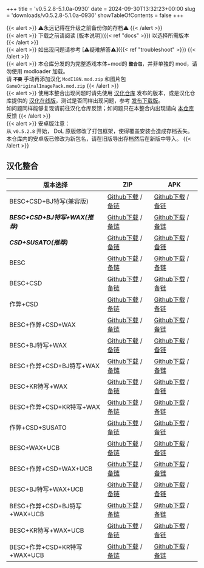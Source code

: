 +++
title = 'v0.5.2.8-5.1.0a-0930'
date = 2024-09-30T13:32:23+00:00
slug = 'downloads/v0.5.2.8-5.1.0a-0930'
showTableOfContents = false
+++

{{< alert >}}
⚠永远记得在升级之前备份你的存档⚠
{{< /alert >}}
<br>
{{< alert >}}
下载之前请阅读 [版本说明]({{< ref "docs" >}}) 以选择所需版本
{{< /alert >}}
<br>
{{< alert >}}
如出现问题请参考 [⚠疑难解答⚠]({{< ref "troubleshoot" >}})
{{< /alert >}}
<br>
{{< alert >}}
本仓库分发的为完整游戏本体+mod的 **`整合包`**，并非单独的 mod，请勿使用 modloader 加载。
<br>
请 **`不要`** 手动再添加汉化 `ModI18N.mod.zip` 和图片包 `GameOriginalImagePack.mod.zip`
{{< /alert >}}
<br>
{{< alert >}}
使用本整合出现问题时请先使用 [汉化仓库](https://github.com/Eltirosto/Degrees-of-Lewdity-Chinese-Localization) 发布的版本，或是汉化仓库提供的 [汉化在线版](https://eltirosto.github.io/Degrees-of-Lewdity-Chinese-Localization/)，测试是否同样出现问题，参考 [发布下载版](https://github.com/Eltirosto/Degrees-of-Lewdity-Chinese-Localization/blob/main/README.md#%E5%8F%91%E5%B8%83%E4%B8%8B%E8%BD%BD%E7%89%88)。
<br>
如问题同样能够复现请前往汉化仓库反馈；如问题只在本整合内出现请向 [本仓库](https://github.com/DoL-Lyra/Lyra/issues) 反馈
{{< /alert >}}
<br>
{{< alert >}}
安卓版注意：
<br>
从 `v0.5.2.8` 开始， DoL 原版修改了打包框架，使得覆盖安装会造成存档丢失。本仓库内的安卓版已修改为新包名，请在旧版导出存档然后在新版中导入。
{{< /alert >}}

## 汉化整合

|           版本选择            |                                                                                                                                                                    ZIP                                                                                                                                                                     |                                                                                                                                                                    APK                                                                                                                                                                     |
|-------------------------------|--------------------------------------------------------------------------------------------------------------------------------------------------------------------------------------------------------------------------------------------------------------------------------------------------------------------------------------------|--------------------------------------------------------------------------------------------------------------------------------------------------------------------------------------------------------------------------------------------------------------------------------------------------------------------------------------------|
|BESC+CSD+BJ特写(兼容版)        |[Github下载](https://github.com/DoL-Lyra/Lyra/releases/download/v0.5.2.8-5.1.0a-0930/DoL-0.5.2.8-Lyra-5.1.0a-polyfill-besc-cheat-csd-sideviewbj-0930.zip ) / [备链](https://mirror.ghproxy.com/https://github.com/DoL-Lyra/Lyra/releases/download/v0.5.2.8-5.1.0a-0930/DoL-0.5.2.8-Lyra-5.1.0a-polyfill-besc-cheat-csd-sideviewbj-0930.zip )|[Github下载](https://github.com/DoL-Lyra/Lyra/releases/download/v0.5.2.8-5.1.0a-0930/DoL-0.5.2.8-Lyra-5.1.0a-polyfill-besc-cheat-csd-sideviewbj-0930.apk ) / [备链](https://mirror.ghproxy.com/https://github.com/DoL-Lyra/Lyra/releases/download/v0.5.2.8-5.1.0a-0930/DoL-0.5.2.8-Lyra-5.1.0a-polyfill-besc-cheat-csd-sideviewbj-0930.apk )|
|***BESC+CSD+BJ特写+WAX(推荐)***|[Github下载](https://github.com/DoL-Lyra/Lyra/releases/download/v0.5.2.8-5.1.0a-0930/DoL-0.5.2.8-Lyra-5.1.0a-besc-wax-csd-sideviewbj-0930.zip ) / [备链](https://mirror.ghproxy.com/https://github.com/DoL-Lyra/Lyra/releases/download/v0.5.2.8-5.1.0a-0930/DoL-0.5.2.8-Lyra-5.1.0a-besc-wax-csd-sideviewbj-0930.zip )                      |[Github下载](https://github.com/DoL-Lyra/Lyra/releases/download/v0.5.2.8-5.1.0a-0930/DoL-0.5.2.8-Lyra-5.1.0a-besc-wax-csd-sideviewbj-0930.apk ) / [备链](https://mirror.ghproxy.com/https://github.com/DoL-Lyra/Lyra/releases/download/v0.5.2.8-5.1.0a-0930/DoL-0.5.2.8-Lyra-5.1.0a-besc-wax-csd-sideviewbj-0930.apk )                      |
|***CSD+SUSATO(推荐)***         |[Github下载](https://github.com/DoL-Lyra/Lyra/releases/download/v0.5.2.8-5.1.0a-0930/DoL-0.5.2.8-Lyra-5.1.0a-susato-csd-0930.zip ) / [备链](https://mirror.ghproxy.com/https://github.com/DoL-Lyra/Lyra/releases/download/v0.5.2.8-5.1.0a-0930/DoL-0.5.2.8-Lyra-5.1.0a-susato-csd-0930.zip )                                                |[Github下载](https://github.com/DoL-Lyra/Lyra/releases/download/v0.5.2.8-5.1.0a-0930/DoL-0.5.2.8-Lyra-5.1.0a-susato-csd-0930.apk ) / [备链](https://mirror.ghproxy.com/https://github.com/DoL-Lyra/Lyra/releases/download/v0.5.2.8-5.1.0a-0930/DoL-0.5.2.8-Lyra-5.1.0a-susato-csd-0930.apk )                                                |
|BESC                           |[Github下载](https://github.com/DoL-Lyra/Lyra/releases/download/v0.5.2.8-5.1.0a-0930/DoL-0.5.2.8-Lyra-5.1.0a-besc-0930.zip ) / [备链](https://mirror.ghproxy.com/https://github.com/DoL-Lyra/Lyra/releases/download/v0.5.2.8-5.1.0a-0930/DoL-0.5.2.8-Lyra-5.1.0a-besc-0930.zip )                                                            |[Github下载](https://github.com/DoL-Lyra/Lyra/releases/download/v0.5.2.8-5.1.0a-0930/DoL-0.5.2.8-Lyra-5.1.0a-besc-0930.apk ) / [备链](https://mirror.ghproxy.com/https://github.com/DoL-Lyra/Lyra/releases/download/v0.5.2.8-5.1.0a-0930/DoL-0.5.2.8-Lyra-5.1.0a-besc-0930.apk )                                                            |
|BESC+CSD                       |[Github下载](https://github.com/DoL-Lyra/Lyra/releases/download/v0.5.2.8-5.1.0a-0930/DoL-0.5.2.8-Lyra-5.1.0a-besc-csd-0930.zip ) / [备链](https://mirror.ghproxy.com/https://github.com/DoL-Lyra/Lyra/releases/download/v0.5.2.8-5.1.0a-0930/DoL-0.5.2.8-Lyra-5.1.0a-besc-csd-0930.zip )                                                    |[Github下载](https://github.com/DoL-Lyra/Lyra/releases/download/v0.5.2.8-5.1.0a-0930/DoL-0.5.2.8-Lyra-5.1.0a-besc-csd-0930.apk ) / [备链](https://mirror.ghproxy.com/https://github.com/DoL-Lyra/Lyra/releases/download/v0.5.2.8-5.1.0a-0930/DoL-0.5.2.8-Lyra-5.1.0a-besc-csd-0930.apk )                                                    |
|作弊+CSD                       |[Github下载](https://github.com/DoL-Lyra/Lyra/releases/download/v0.5.2.8-5.1.0a-0930/DoL-0.5.2.8-Lyra-5.1.0a-cheat-csd-0930.zip ) / [备链](https://mirror.ghproxy.com/https://github.com/DoL-Lyra/Lyra/releases/download/v0.5.2.8-5.1.0a-0930/DoL-0.5.2.8-Lyra-5.1.0a-cheat-csd-0930.zip )                                                  |[Github下载](https://github.com/DoL-Lyra/Lyra/releases/download/v0.5.2.8-5.1.0a-0930/DoL-0.5.2.8-Lyra-5.1.0a-cheat-csd-0930.apk ) / [备链](https://mirror.ghproxy.com/https://github.com/DoL-Lyra/Lyra/releases/download/v0.5.2.8-5.1.0a-0930/DoL-0.5.2.8-Lyra-5.1.0a-cheat-csd-0930.apk )                                                  |
|BESC+作弊+CSD+WAX              |[Github下载](https://github.com/DoL-Lyra/Lyra/releases/download/v0.5.2.8-5.1.0a-0930/DoL-0.5.2.8-Lyra-5.1.0a-besc-wax-cheat-csd-0930.zip ) / [备链](https://mirror.ghproxy.com/https://github.com/DoL-Lyra/Lyra/releases/download/v0.5.2.8-5.1.0a-0930/DoL-0.5.2.8-Lyra-5.1.0a-besc-wax-cheat-csd-0930.zip )                                |[Github下载](https://github.com/DoL-Lyra/Lyra/releases/download/v0.5.2.8-5.1.0a-0930/DoL-0.5.2.8-Lyra-5.1.0a-besc-wax-cheat-csd-0930.apk ) / [备链](https://mirror.ghproxy.com/https://github.com/DoL-Lyra/Lyra/releases/download/v0.5.2.8-5.1.0a-0930/DoL-0.5.2.8-Lyra-5.1.0a-besc-wax-cheat-csd-0930.apk )                                |
|BESC+BJ特写+WAX                |[Github下载](https://github.com/DoL-Lyra/Lyra/releases/download/v0.5.2.8-5.1.0a-0930/DoL-0.5.2.8-Lyra-5.1.0a-besc-wax-sideviewbj-0930.zip ) / [备链](https://mirror.ghproxy.com/https://github.com/DoL-Lyra/Lyra/releases/download/v0.5.2.8-5.1.0a-0930/DoL-0.5.2.8-Lyra-5.1.0a-besc-wax-sideviewbj-0930.zip )                              |[Github下载](https://github.com/DoL-Lyra/Lyra/releases/download/v0.5.2.8-5.1.0a-0930/DoL-0.5.2.8-Lyra-5.1.0a-besc-wax-sideviewbj-0930.apk ) / [备链](https://mirror.ghproxy.com/https://github.com/DoL-Lyra/Lyra/releases/download/v0.5.2.8-5.1.0a-0930/DoL-0.5.2.8-Lyra-5.1.0a-besc-wax-sideviewbj-0930.apk )                              |
|BESC+作弊+CSD+BJ特写+WAX       |[Github下载](https://github.com/DoL-Lyra/Lyra/releases/download/v0.5.2.8-5.1.0a-0930/DoL-0.5.2.8-Lyra-5.1.0a-besc-wax-cheat-csd-sideviewbj-0930.zip ) / [备链](https://mirror.ghproxy.com/https://github.com/DoL-Lyra/Lyra/releases/download/v0.5.2.8-5.1.0a-0930/DoL-0.5.2.8-Lyra-5.1.0a-besc-wax-cheat-csd-sideviewbj-0930.zip )          |[Github下载](https://github.com/DoL-Lyra/Lyra/releases/download/v0.5.2.8-5.1.0a-0930/DoL-0.5.2.8-Lyra-5.1.0a-besc-wax-cheat-csd-sideviewbj-0930.apk ) / [备链](https://mirror.ghproxy.com/https://github.com/DoL-Lyra/Lyra/releases/download/v0.5.2.8-5.1.0a-0930/DoL-0.5.2.8-Lyra-5.1.0a-besc-wax-cheat-csd-sideviewbj-0930.apk )          |
|BESC+KR特写+WAX                |[Github下载](https://github.com/DoL-Lyra/Lyra/releases/download/v0.5.2.8-5.1.0a-0930/DoL-0.5.2.8-Lyra-5.1.0a-besc-wax-sideviewkr-0930.zip ) / [备链](https://mirror.ghproxy.com/https://github.com/DoL-Lyra/Lyra/releases/download/v0.5.2.8-5.1.0a-0930/DoL-0.5.2.8-Lyra-5.1.0a-besc-wax-sideviewkr-0930.zip )                              |[Github下载](https://github.com/DoL-Lyra/Lyra/releases/download/v0.5.2.8-5.1.0a-0930/DoL-0.5.2.8-Lyra-5.1.0a-besc-wax-sideviewkr-0930.apk ) / [备链](https://mirror.ghproxy.com/https://github.com/DoL-Lyra/Lyra/releases/download/v0.5.2.8-5.1.0a-0930/DoL-0.5.2.8-Lyra-5.1.0a-besc-wax-sideviewkr-0930.apk )                              |
|BESC+作弊+CSD+KR特写+WAX       |[Github下载](https://github.com/DoL-Lyra/Lyra/releases/download/v0.5.2.8-5.1.0a-0930/DoL-0.5.2.8-Lyra-5.1.0a-besc-wax-cheat-csd-sideviewkr-0930.zip ) / [备链](https://mirror.ghproxy.com/https://github.com/DoL-Lyra/Lyra/releases/download/v0.5.2.8-5.1.0a-0930/DoL-0.5.2.8-Lyra-5.1.0a-besc-wax-cheat-csd-sideviewkr-0930.zip )          |[Github下载](https://github.com/DoL-Lyra/Lyra/releases/download/v0.5.2.8-5.1.0a-0930/DoL-0.5.2.8-Lyra-5.1.0a-besc-wax-cheat-csd-sideviewkr-0930.apk ) / [备链](https://mirror.ghproxy.com/https://github.com/DoL-Lyra/Lyra/releases/download/v0.5.2.8-5.1.0a-0930/DoL-0.5.2.8-Lyra-5.1.0a-besc-wax-cheat-csd-sideviewkr-0930.apk )          |
|作弊+CSD+SUSATO                |[Github下载](https://github.com/DoL-Lyra/Lyra/releases/download/v0.5.2.8-5.1.0a-0930/DoL-0.5.2.8-Lyra-5.1.0a-susato-cheat-csd-0930.zip ) / [备链](https://mirror.ghproxy.com/https://github.com/DoL-Lyra/Lyra/releases/download/v0.5.2.8-5.1.0a-0930/DoL-0.5.2.8-Lyra-5.1.0a-susato-cheat-csd-0930.zip )                                    |[Github下载](https://github.com/DoL-Lyra/Lyra/releases/download/v0.5.2.8-5.1.0a-0930/DoL-0.5.2.8-Lyra-5.1.0a-susato-cheat-csd-0930.apk ) / [备链](https://mirror.ghproxy.com/https://github.com/DoL-Lyra/Lyra/releases/download/v0.5.2.8-5.1.0a-0930/DoL-0.5.2.8-Lyra-5.1.0a-susato-cheat-csd-0930.apk )                                    |
|BESC+WAX+UCB                   |[Github下载](https://github.com/DoL-Lyra/Lyra/releases/download/v0.5.2.8-5.1.0a-0930/DoL-0.5.2.8-Lyra-5.1.0a-besc-wax-ucb-0930.zip ) / [备链](https://mirror.ghproxy.com/https://github.com/DoL-Lyra/Lyra/releases/download/v0.5.2.8-5.1.0a-0930/DoL-0.5.2.8-Lyra-5.1.0a-besc-wax-ucb-0930.zip )                                            |[Github下载](https://github.com/DoL-Lyra/Lyra/releases/download/v0.5.2.8-5.1.0a-0930/DoL-0.5.2.8-Lyra-5.1.0a-besc-wax-ucb-0930.apk ) / [备链](https://mirror.ghproxy.com/https://github.com/DoL-Lyra/Lyra/releases/download/v0.5.2.8-5.1.0a-0930/DoL-0.5.2.8-Lyra-5.1.0a-besc-wax-ucb-0930.apk )                                            |
|BESC+作弊+CSD+WAX+UCB          |[Github下载](https://github.com/DoL-Lyra/Lyra/releases/download/v0.5.2.8-5.1.0a-0930/DoL-0.5.2.8-Lyra-5.1.0a-besc-wax-cheat-csd-ucb-0930.zip ) / [备链](https://mirror.ghproxy.com/https://github.com/DoL-Lyra/Lyra/releases/download/v0.5.2.8-5.1.0a-0930/DoL-0.5.2.8-Lyra-5.1.0a-besc-wax-cheat-csd-ucb-0930.zip )                        |[Github下载](https://github.com/DoL-Lyra/Lyra/releases/download/v0.5.2.8-5.1.0a-0930/DoL-0.5.2.8-Lyra-5.1.0a-besc-wax-cheat-csd-ucb-0930.apk ) / [备链](https://mirror.ghproxy.com/https://github.com/DoL-Lyra/Lyra/releases/download/v0.5.2.8-5.1.0a-0930/DoL-0.5.2.8-Lyra-5.1.0a-besc-wax-cheat-csd-ucb-0930.apk )                        |
|BESC+BJ特写+WAX+UCB            |[Github下载](https://github.com/DoL-Lyra/Lyra/releases/download/v0.5.2.8-5.1.0a-0930/DoL-0.5.2.8-Lyra-5.1.0a-besc-wax-sideviewbj-ucb-0930.zip ) / [备链](https://mirror.ghproxy.com/https://github.com/DoL-Lyra/Lyra/releases/download/v0.5.2.8-5.1.0a-0930/DoL-0.5.2.8-Lyra-5.1.0a-besc-wax-sideviewbj-ucb-0930.zip )                      |[Github下载](https://github.com/DoL-Lyra/Lyra/releases/download/v0.5.2.8-5.1.0a-0930/DoL-0.5.2.8-Lyra-5.1.0a-besc-wax-sideviewbj-ucb-0930.apk ) / [备链](https://mirror.ghproxy.com/https://github.com/DoL-Lyra/Lyra/releases/download/v0.5.2.8-5.1.0a-0930/DoL-0.5.2.8-Lyra-5.1.0a-besc-wax-sideviewbj-ucb-0930.apk )                      |
|BESC+作弊+CSD+BJ特写+WAX+UCB   |[Github下载](https://github.com/DoL-Lyra/Lyra/releases/download/v0.5.2.8-5.1.0a-0930/DoL-0.5.2.8-Lyra-5.1.0a-besc-wax-cheat-csd-sideviewbj-ucb-0930.zip ) / [备链](https://mirror.ghproxy.com/https://github.com/DoL-Lyra/Lyra/releases/download/v0.5.2.8-5.1.0a-0930/DoL-0.5.2.8-Lyra-5.1.0a-besc-wax-cheat-csd-sideviewbj-ucb-0930.zip )  |[Github下载](https://github.com/DoL-Lyra/Lyra/releases/download/v0.5.2.8-5.1.0a-0930/DoL-0.5.2.8-Lyra-5.1.0a-besc-wax-cheat-csd-sideviewbj-ucb-0930.apk ) / [备链](https://mirror.ghproxy.com/https://github.com/DoL-Lyra/Lyra/releases/download/v0.5.2.8-5.1.0a-0930/DoL-0.5.2.8-Lyra-5.1.0a-besc-wax-cheat-csd-sideviewbj-ucb-0930.apk )  |
|BESC+KR特写+WAX+UCB            |[Github下载](https://github.com/DoL-Lyra/Lyra/releases/download/v0.5.2.8-5.1.0a-0930/DoL-0.5.2.8-Lyra-5.1.0a-besc-wax-sideviewkr-ucb-0930.zip ) / [备链](https://mirror.ghproxy.com/https://github.com/DoL-Lyra/Lyra/releases/download/v0.5.2.8-5.1.0a-0930/DoL-0.5.2.8-Lyra-5.1.0a-besc-wax-sideviewkr-ucb-0930.zip )                      |[Github下载](https://github.com/DoL-Lyra/Lyra/releases/download/v0.5.2.8-5.1.0a-0930/DoL-0.5.2.8-Lyra-5.1.0a-besc-wax-sideviewkr-ucb-0930.apk ) / [备链](https://mirror.ghproxy.com/https://github.com/DoL-Lyra/Lyra/releases/download/v0.5.2.8-5.1.0a-0930/DoL-0.5.2.8-Lyra-5.1.0a-besc-wax-sideviewkr-ucb-0930.apk )                      |
|BESC+作弊+CSD+KR特写+WAX+UCB   |[Github下载](https://github.com/DoL-Lyra/Lyra/releases/download/v0.5.2.8-5.1.0a-0930/DoL-0.5.2.8-Lyra-5.1.0a-besc-wax-cheat-csd-sideviewkr-ucb-0930.zip ) / [备链](https://mirror.ghproxy.com/https://github.com/DoL-Lyra/Lyra/releases/download/v0.5.2.8-5.1.0a-0930/DoL-0.5.2.8-Lyra-5.1.0a-besc-wax-cheat-csd-sideviewkr-ucb-0930.zip )  |[Github下载](https://github.com/DoL-Lyra/Lyra/releases/download/v0.5.2.8-5.1.0a-0930/DoL-0.5.2.8-Lyra-5.1.0a-besc-wax-cheat-csd-sideviewkr-ucb-0930.apk ) / [备链](https://mirror.ghproxy.com/https://github.com/DoL-Lyra/Lyra/releases/download/v0.5.2.8-5.1.0a-0930/DoL-0.5.2.8-Lyra-5.1.0a-besc-wax-cheat-csd-sideviewkr-ucb-0930.apk )  |
